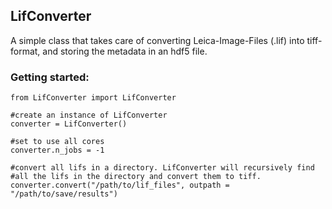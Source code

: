 ## LifConverter

A simple class that takes care of converting Leica-Image-Files (.lif) into tiff-format, and storing the metadata in an hdf5 file.

### Getting started:
```
from LifConverter import LifConverter

#create an instance of LifConverter
converter = LifConverter()

#set to use all cores
converter.n_jobs = -1

#convert all lifs in a directory. LifConverter will recursively find
#all the lifs in the directory and convert them to tiff.
converter.convert("/path/to/lif_files", outpath = "/path/to/save/results")

```
